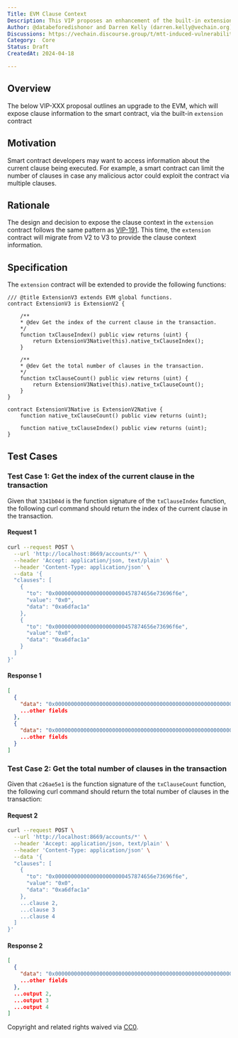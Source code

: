 ```yaml
---
Title: EVM Clause Context
Description: This VIP proposes an enhancement of the built-in extension contract to provide a context of the current clause being executed.
Author: @databeforedishonor and Darren Kelly (darren.kelly@vechain.org)
Discussions: https://vechain.discourse.group/t/mtt-induced-vulnerabilities-in-randomized-events/88
Category:  Core
Status: Draft
CreatedAt: 2024-04-18

---
```


## Overview

The below VIP-XXX proposal outlines an upgrade to the EVM, which will expose clause information to the smart contract, via the built-in `extension` contract
  
## Motivation

Smart contract developers may want to access information about the current clause being executed. For example, a smart contract can limit the number of clauses in case any malicious actor could exploit the contract via multiple clauses.

## Rationale

The design and decision to expose the clause context in the `extension` contract follows the same pattern as [VIP-191](https://github.com/vechain/VIPs/blob/master/vips/VIP-191.md). This time, the `extension` contract will migrate from V2 to V3 to provide the clause context information.
  
## Specification

The `extension` contract will be extended to provide the following functions:  

```solidity
/// @title ExtensionV3 extends EVM global functions.
contract ExtensionV3 is ExtensionV2 {

    /**
    * @dev Get the index of the current clause in the transaction.
    */
    function txClauseIndex() public view returns (uint) {
        return ExtensionV3Native(this).native_txClauseIndex();
    }

    /**
    * @dev Get the total number of clauses in the transaction.
    */
    function txClauseCount() public view returns (uint) {
        return ExtensionV3Native(this).native_txClauseCount();
    }
}

contract ExtensionV3Native is ExtensionV2Native {
    function native_txClauseCount() public view returns (uint);

    function native_txClauseIndex() public view returns (uint);
}
```

## Test Cases

### Test Case 1: Get the index of the current clause in the transaction

Given that `3341b04d` is the function signature of the `txClauseIndex` function, the following curl command should return the index of the current clause in the transaction.

#### Request 1

```bash
curl --request POST \
  --url 'http://localhost:8669/accounts/*' \
  --header 'Accept: application/json, text/plain' \
  --header 'Content-Type: application/json' \
  --data '{
  "clauses": [
    {
      "to": "0x0000000000000000000000457874656e73696f6e",
      "value": "0x0",
      "data": "0xa6dfac1a"
    },
    {
      "to": "0x0000000000000000000000457874656e73696f6e",
      "value": "0x0",
      "data": "0xa6dfac1a"
    }
  ]
}'
```

#### Response 1

```json
[
  {
    "data": "0x0000000000000000000000000000000000000000000000000000000000000001",
    ...other fields
  },
  {
    "data": "0x0000000000000000000000000000000000000000000000000000000000000002",
    ...other fields
  }
]
```

### Test Case 2: Get the total number of clauses in the transaction

Given that `c26ae5e1` is the function signature of the `txClauseCount` function, the following curl command should return the total number of clauses in the transaction:

#### Request 2

```bash
curl --request POST \
  --url 'http://localhost:8669/accounts/*' \
  --header 'Accept: application/json, text/plain' \
  --header 'Content-Type: application/json' \
  --data '{
  "clauses": [
    {
      "to": "0x0000000000000000000000457874656e73696f6e",
      "value": "0x0",
      "data": "0xa6dfac1a"
    },
    ...clause 2,
    ...clause 3
    ...clause 4
  ]
}'
```

#### Response 2

```json
[
  {
    "data": "0x0000000000000000000000000000000000000000000000000000000000000004",
    ...other fields
  },
  ...output 2,
  ...output 3
  ...output 4
]
```
  
Copyright and related rights waived via [CC0](./LICENSE.md).

